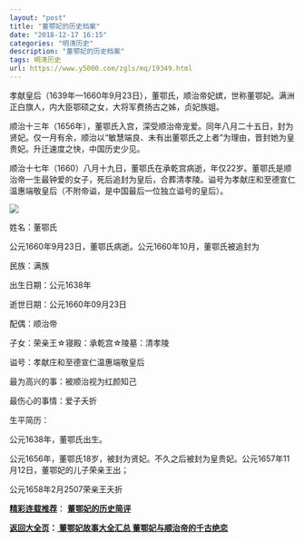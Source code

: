 ```yaml
---
layout: "post"
title: "董鄂妃的历史档案"
date: "2018-12-17 16:15"
categories: "明清历史"
description: "董鄂妃的历史档案"
tags: 明清历史
url: https://www.y5000.com/zgls/mq/19349.html
---
```






孝献皇后（1639年—1660年9月23日），董鄂氏，顺治帝妃嫔，世称董鄂妃。满洲正白旗人，内大臣鄂硕之女，大将军费扬古之姊，贞妃族姐。

顺治十三年（1656年），董鄂氏入宫，深受顺治帝宠爱。同年八月二十五日，封为贤妃。仅一月有余，顺治以“敏慧端良、未有出董鄂氏之上者”为理由，晋封她为皇贵妃。升迁速度之快，中国历史少见。

顺治十七年（1660）八月十九日，董鄂氏在承乾宫病逝，年仅22岁。董鄂氏是顺治帝一生最钟爱的女子，死后追封为皇后，合葬清孝陵。谥号为孝献庄和至德宣仁温惠端敬皇后（不附帝谥，是中国最后一位独立谥号的皇后）。

![](https://img.y5000.com/uploads/allimg/170414/6-1F4141F004621.jpg)

姓名：董鄂氏

公元1660年9月23日，董鄂氏病逝。公元1660年10月，董鄂氏被追封为

民族：满族

出生日期：公元1638年

逝世日期：公元1660年09月23日

配偶：顺治帝

子女：荣亲王☆寝殿：承乾宫☆陵墓：清孝陵

谥号：孝献庄和至德宣仁温惠端敬皇后

最为高兴的事：被顺治视为红颜知己

最伤心的事情：爱子夭折

生平简历：

公元1638年，董鄂氏出生。

公元1656年，董鄂氏18岁，被封为贤妃。不久之后被封为皇贵妃。公元1657年11月12日，董鄂妃的儿子荣亲王出；

公元1658年2月2507荣亲王夭折

[**精彩连载推荐**](https://www.y5000.com/zgls/mq/19350.html)：
**[董鄂妃的历史简评](https://www.y5000.com/zgls/mq/19350.html)**

**[返回大全页](https://www.y5000.com/zgls/mq/19366.html)：[ 董鄂妃故事大全汇总
董鄂妃与顺治帝的千古绝恋](https://www.y5000.com/zgls/mq/19366.html)**
